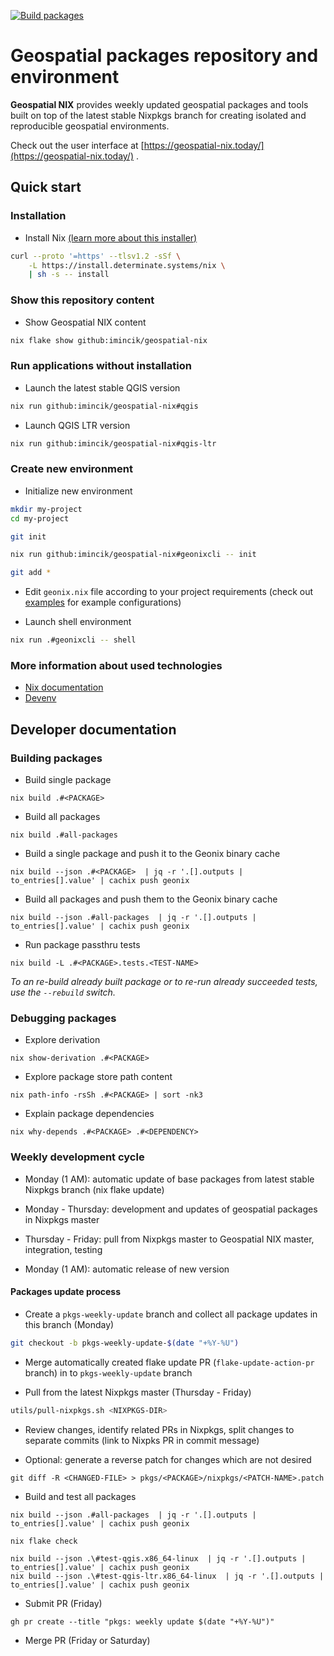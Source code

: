 [![Build packages](https://github.com/imincik/geospatial-nix/actions/workflows/build-packages.yml/badge.svg)](https://github.com/imincik/geospatial-nix/actions/workflows/build-packages.yml)

# Geospatial packages repository and environment

**Geospatial NIX** provides weekly updated geospatial packages and tools built
on top of the latest stable Nixpkgs branch for creating isolated and reproducible
geospatial environments.

Check out the user interface at
[https://geospatial-nix.today/](https://geospatial-nix.today/) .


## Quick start

### Installation

* Install Nix
  [(learn more about this installer)](https://zero-to-nix.com/start/install)
```bash
curl --proto '=https' --tlsv1.2 -sSf \
    -L https://install.determinate.systems/nix \
    | sh -s -- install
  ```

### Show this repository content

* Show Geospatial NIX content
```bash
nix flake show github:imincik/geospatial-nix
```

### Run applications without installation

* Launch the latest stable QGIS version
```bash
nix run github:imincik/geospatial-nix#qgis
```

* Launch QGIS LTR version
```bash
nix run github:imincik/geospatial-nix#qgis-ltr
```

### Create new environment

* Initialize new environment
```bash
mkdir my-project
cd my-project

git init

nix run github:imincik/geospatial-nix#geonixcli -- init

git add *
```

* Edit `geonix.nix` file according to your project requirements
  (check out [examples](examples/) for example configurations)

* Launch shell environment
```bash
nix run .#geonixcli -- shell
```

### More information about used technologies

* [Nix documentation](https://nix.dev/)
* [Devenv](https://devenv.sh/reference/options/)


## Developer documentation

### Building packages

* Build single package
```
nix build .#<PACKAGE>
```

* Build all packages
```
nix build .#all-packages
```

* Build a single package and push it to the Geonix binary cache
```
nix build --json .#<PACKAGE>  | jq -r '.[].outputs | to_entries[].value' | cachix push geonix
```

* Build all packages and push them to the Geonix binary cache
```
nix build --json .#all-packages  | jq -r '.[].outputs | to_entries[].value' | cachix push geonix
```

* Run package passthru tests
```
nix build -L .#<PACKAGE>.tests.<TEST-NAME>
```

_To an re-build already built package or to re-run already succeeded tests, use the
`--rebuild` switch._

### Debugging packages

* Explore derivation
```
nix show-derivation .#<PACKAGE>
```

* Explore package store path content
```
nix path-info -rsSh .#<PACKAGE> | sort -nk3
```

* Explain package dependencies
```
nix why-depends .#<PACKAGE> .#<DEPENDENCY>
```

### Weekly development cycle

* Monday (1 AM): automatic update of base packages from latest stable Nixpkgs
  branch (nix flake update)

* Monday - Thursday: development and updates of geospatial packages in Nixpkgs
  master

* Thursday - Friday: pull from Nixpkgs master to Geospatial NIX master,
  integration, testing

* Monday (1 AM): automatic release of new version

#### Packages update process

* Create a `pkgs-weekly-update` branch and collect all package updates
  in this branch (Monday)
```bash
git checkout -b pkgs-weekly-update-$(date "+%Y-%U")
```

* Merge automatically created flake update PR (`flake-update-action-pr` branch)
  in to `pkgs-weekly-update` branch

* Pull from the latest Nixpkgs master (Thursday - Friday)
```bash
utils/pull-nixpkgs.sh <NIXPKGS-DIR>
```

* Review changes, identify related PRs in Nixpkgs, split changes to separate
  commits (link to Nixpks PR in commit message)

* Optional: generate a reverse patch for changes which are not desired
```
git diff -R <CHANGED-FILE> > pkgs/<PACKAGE>/nixpkgs/<PATCH-NAME>.patch
```

* Build and test all packages
```
nix build --json .#all-packages  | jq -r '.[].outputs | to_entries[].value' | cachix push geonix

nix flake check

nix build --json .\#test-qgis.x86_64-linux  | jq -r '.[].outputs | to_entries[].value' | cachix push geonix
nix build --json .\#test-qgis-ltr.x86_64-linux  | jq -r '.[].outputs | to_entries[].value' | cachix push geonix
```

* Submit PR (Friday)
```
gh pr create --title "pkgs: weekly update $(date "+%Y-%U")"
```

* Merge PR (Friday or Saturday)
